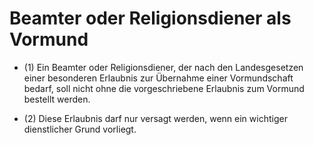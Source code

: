 # Beamter oder Religionsdiener als Vormund

- (1) Ein Beamter oder Religionsdiener, der nach den Landesgesetzen einer besonderen Erlaubnis zur Übernahme einer Vormundschaft bedarf, soll nicht ohne die vorgeschriebene Erlaubnis zum Vormund bestellt werden.

- (2) Diese Erlaubnis darf nur versagt werden, wenn ein wichtiger dienstlicher Grund vorliegt.

